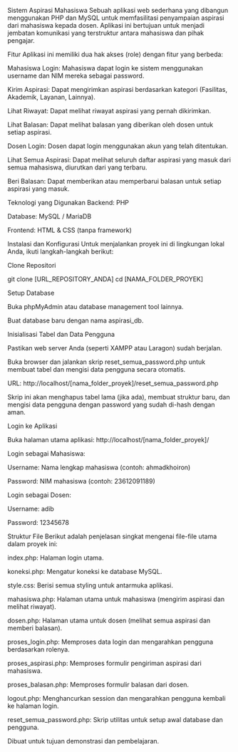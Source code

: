 Sistem Aspirasi Mahasiswa
Sebuah aplikasi web sederhana yang dibangun menggunakan PHP dan MySQL untuk memfasilitasi penyampaian aspirasi dari mahasiswa kepada dosen. Aplikasi ini bertujuan untuk menjadi jembatan komunikasi yang terstruktur antara mahasiswa dan pihak pengajar.

Fitur
Aplikasi ini memiliki dua hak akses (role) dengan fitur yang berbeda:

Mahasiswa
Login: Mahasiswa dapat login ke sistem menggunakan username dan NIM mereka sebagai password.

Kirim Aspirasi: Dapat mengirimkan aspirasi berdasarkan kategori (Fasilitas, Akademik, Layanan, Lainnya).

Lihat Riwayat: Dapat melihat riwayat aspirasi yang pernah dikirimkan.

Lihat Balasan: Dapat melihat balasan yang diberikan oleh dosen untuk setiap aspirasi.

Dosen
Login: Dosen dapat login menggunakan akun yang telah ditentukan.

Lihat Semua Aspirasi: Dapat melihat seluruh daftar aspirasi yang masuk dari semua mahasiswa, diurutkan dari yang terbaru.

Beri Balasan: Dapat memberikan atau memperbarui balasan untuk setiap aspirasi yang masuk.

Teknologi yang Digunakan
Backend: PHP

Database: MySQL / MariaDB

Frontend: HTML & CSS (tanpa framework)

Instalasi dan Konfigurasi
Untuk menjalankan proyek ini di lingkungan lokal Anda, ikuti langkah-langkah berikut:

Clone Repositori

git clone [URL_REPOSITORY_ANDA]
cd [NAMA_FOLDER_PROYEK]

Setup Database

Buka phpMyAdmin atau database management tool lainnya.

Buat database baru dengan nama aspirasi_db.

Inisialisasi Tabel dan Data Pengguna

Pastikan web server Anda (seperti XAMPP atau Laragon) sudah berjalan.

Buka browser dan jalankan skrip reset_semua_password.php untuk membuat tabel dan mengisi data pengguna secara otomatis.

URL: http://localhost/[nama_folder_proyek]/reset_semua_password.php

Skrip ini akan menghapus tabel lama (jika ada), membuat struktur baru, dan mengisi data pengguna dengan password yang sudah di-hash dengan aman.

Login ke Aplikasi

Buka halaman utama aplikasi: http://localhost/[nama_folder_proyek]/

Login sebagai Mahasiswa:

Username: Nama lengkap mahasiswa (contoh: ahmadkhoiron)

Password: NIM mahasiswa (contoh: 23612091189)

Login sebagai Dosen:

Username: adib

Password: 12345678

Struktur File
Berikut adalah penjelasan singkat mengenai file-file utama dalam proyek ini:

index.php: Halaman login utama.

koneksi.php: Mengatur koneksi ke database MySQL.

style.css: Berisi semua styling untuk antarmuka aplikasi.

mahasiswa.php: Halaman utama untuk mahasiswa (mengirim aspirasi dan melihat riwayat).

dosen.php: Halaman utama untuk dosen (melihat semua aspirasi dan memberi balasan).

proses_login.php: Memproses data login dan mengarahkan pengguna berdasarkan rolenya.

proses_aspirasi.php: Memproses formulir pengiriman aspirasi dari mahasiswa.

proses_balasan.php: Memproses formulir balasan dari dosen.

logout.php: Menghancurkan session dan mengarahkan pengguna kembali ke halaman login.

reset_semua_password.php: Skrip utilitas untuk setup awal database dan pengguna.

Dibuat untuk tujuan demonstrasi dan pembelajaran.
